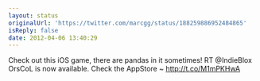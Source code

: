 ```yaml
---
layout: status
originalUrl: 'https://twitter.com/marcgg/status/188259886952484865'
isReply: false
date: 2012-04-06 13:40:29
---
```


Check out this iOS game, there are pandas in it sometimes! RT @IndieBlox OrsCoL is now available. Check the AppStore ~ http://t.co/M1mPKHwA
